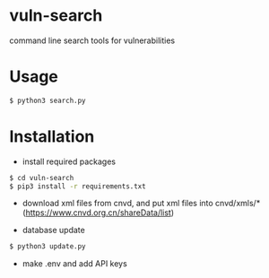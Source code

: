 # vuln-search
command line search tools for vulnerabilities

# Usage
```bash
$ python3 search.py
```

# Installation

- install required packages
```bash
$ cd vuln-search
$ pip3 install -r requirements.txt
```

- download xml files from cnvd, and put xml files into cnvd/xmls/* (https://www.cnvd.org.cn/shareData/list)


- database update
```bash
$ python3 update.py
```

- make .env and add API keys
